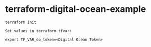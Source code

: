 # terraform-digital-ocean-example

`terraform init`

`Set values in terraform.tfvars`

`export TF_VAR_do_token=<Digital Ocean Token>`
